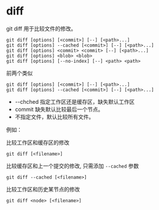 # diff

git diff 用于比较文件的修改。

```
git diff [options] [<commit>] [--] [<path>...]
git diff [options] --cached [<commit>] [--] [<path>...]
git diff [options] <commit> <commit> [--] [<path>...]
git diff [options] <blob> <blob>
git diff [options] [--no-index] [--] <path> <path>
```

前两个类似
```
git diff [options] [<commit>] [--] [<path>...]
git diff [options] --cached [<commit>] [--] [<path>...]
```

- --chched 指定工作区还是缓存区，缺失默认工作区
- commit 缺失默认比较最后一个节点。
- 不指定文件，默认比较所有文件。

例如：

比较工作区和缓存区的修改

```
git diff [<filename>]
```

比较缓存区和上一个提交的修改, 只需添加 `--cached` 参数
```
git diff --cached [<filename>]
```

比较工作区和历史某节点的修改

```
git diff <node> [<filename>] 
```




